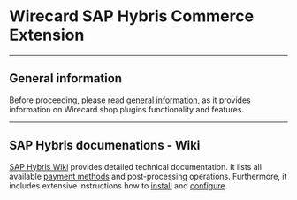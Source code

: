 # Wirecard SAP Hybris Commerce Extension

***

## General information
Before proceeding, please read [general information](https://github.com/wirecard/sap-commerce-ee/wiki/General-Shop-Plugin-Information), as it provides information on Wirecard shop plugins functionality and features.

***

## SAP Hybris documenations - Wiki

[SAP Hybris Wiki](https://github.com/wirecard/sap-commerce-ee/wiki) provides detailed technical documentation.
It lists all available [payment methods](https://github.com/wirecard/sap-commerce-ee/wiki#supported-payment-methods) and post-processing operations.
Furthermore, it includes extensive instructions how to [install](https://github.com/wirecard/sap-commerce-ee/wiki/Installation) and [configure](https://github.com/wirecard/sap-commerce-ee/wiki/Configuration).
